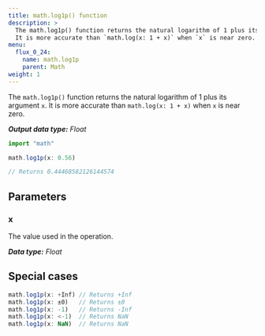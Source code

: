 ```yaml
---
title: math.log1p() function
description: >
  The math.log1p() function returns the natural logarithm of 1 plus its argument `x`.
  It is more accurate than `math.log(x: 1 + x)` when `x` is near zero.
menu:
  flux_0_24:
    name: math.log1p
    parent: Math
weight: 1
---
```


The `math.log1p()` function returns the natural logarithm of 1 plus its argument `x`.
It is more accurate than `math.log(x: 1 + x)` when `x` is near zero.

_**Output data type:** Float_

```js
import "math"

math.log1p(x: 0.56)

// Returns 0.44468582126144574
```

## Parameters

### x
The value used in the operation.

_**Data type:** Float_

## Special cases
```js
math.log1p(x: +Inf) // Returns +Inf
math.log1p(x: ±0)   // Returns ±0
math.log1p(x: -1)   // Returns -Inf
math.log1p(x: <-1)  // Returns NaN
math.log1p(x: NaN)  // Returns NaN
```
